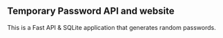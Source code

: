 ## Temporary Password API and website
This is a Fast API & SQLite application that generates random passwords.
